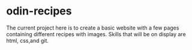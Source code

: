 # odin-recipes
The current project here is to create a basic website with a few pages containing different recipes with images.
Skills that will be on display are html, css,and git.
